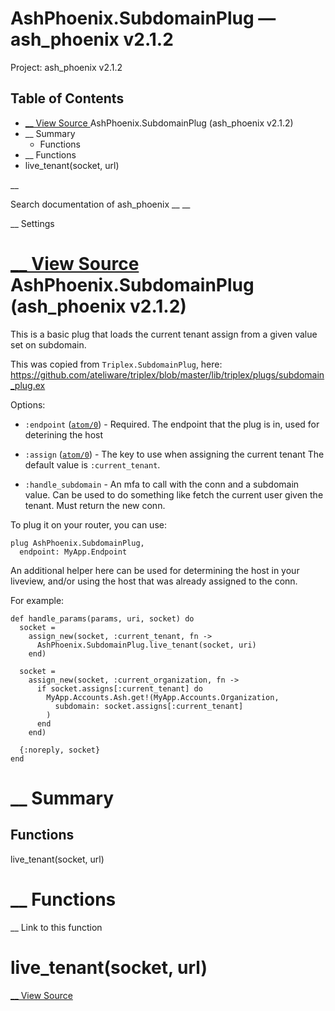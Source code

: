 # AshPhoenix.SubdomainPlug — ash_phoenix v2.1.2

Project: ash_phoenix v2.1.2

## Table of Contents

- [ __ View Source ](external_link) AshPhoenix.SubdomainPlug (ash_phoenix v2.1.2)
- __ Summary
  - Functions
- __ Functions
- live_tenant(socket, url)

__

Search documentation of ash_phoenix __ __

__ Settings

#  [ __ View Source ](external_link) AshPhoenix.SubdomainPlug (ash_phoenix v2.1.2)

This is a basic plug that loads the current tenant assign from a given value set on subdomain.

This was copied from `Triplex.SubdomainPlug`, here: <https://github.com/ateliware/triplex/blob/master/lib/triplex/plugs/subdomain_plug.ex>

Options:

  * `:endpoint` ([`atom/0`](external_link)) - Required. The endpoint that the plug is in, used for deterining the host

  * `:assign` ([`atom/0`](external_link)) - The key to use when assigning the current tenant The default value is `:current_tenant`.

  * `:handle_subdomain` \- An mfa to call with the conn and a subdomain value. Can be used to do something like fetch the current user given the tenant. Must return the new conn.




To plug it on your router, you can use:
    
    
    plug AshPhoenix.SubdomainPlug,
      endpoint: MyApp.Endpoint

An additional helper here can be used for determining the host in your liveview, and/or using the host that was already assigned to the conn.

For example:
    
    
    def handle_params(params, uri, socket) do
      socket =
        assign_new(socket, :current_tenant, fn ->
          AshPhoenix.SubdomainPlug.live_tenant(socket, uri)
        end)
    
      socket =
        assign_new(socket, :current_organization, fn ->
          if socket.assigns[:current_tenant] do
            MyApp.Accounts.Ash.get!(MyApp.Accounts.Organization,
              subdomain: socket.assigns[:current_tenant]
            )
          end
        end)
    
      {:noreply, socket}
    end

#  __ Summary

##  Functions

live_tenant(socket, url)

#  __ Functions

__ Link to this function

# live_tenant(socket, url)

[ __ View Source ](external_link)
